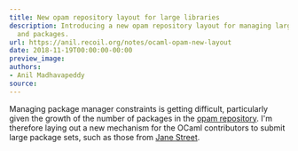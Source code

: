 ```yaml
---
title: New opam repository layout for large libraries
description: Introducing a new opam repository layout for managing large libraries
  and packages.
url: https://anil.recoil.org/notes/ocaml-opam-new-layout
date: 2018-11-19T00:00:00-00:00
preview_image:
authors:
- Anil Madhavapeddy
source:
---
```


<p>Managing package manager constraints is getting difficult, particularly given the growth of the number of packages in the <a href="https://github.com/ocaml/opam-repository">opam repository</a>. I'm therefore laying out a new mechanism for the OCaml contributors to submit large package sets, such as those from <a href="https://janestreet.com">Jane Street</a>.</p>

